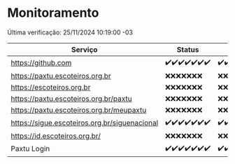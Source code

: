 # Monitoramento

Última verificação: 25/11/2024 10:19:00 -03

|Serviço|Status|Últimas 24h|
|---|---|---|
|https://github.com|<span title="2024-11-18: OK=23">✔️</span><span title="2024-11-19: OK=23">✔️</span><span title="2024-11-20: OK=23">✔️</span><span title="2024-11-21: OK=23">✔️</span><span title="2024-11-22: OK=23">✔️</span><span title="2024-11-23: OK=23">✔️</span><span title="2024-11-24: OK=13">✔️</span>|<span title="24/11/2024 11:07:00 -03 : 200">✔️</span><span title="24/11/2024 12:08:00 -03 : 200">✔️</span><span title="24/11/2024 13:09:00 -03 : 200">✔️</span><span title="24/11/2024 14:06:00 -03 : 200">✔️</span><span title="24/11/2024 15:09:00 -03 : 200">✔️</span><span title="24/11/2024 16:05:00 -03 : 200">✔️</span><span title="24/11/2024 17:08:00 -03 : 200">✔️</span><span title="24/11/2024 18:06:00 -03 : 200">✔️</span><span title="24/11/2024 19:07:00 -03 : 200">✔️</span><span title="24/11/2024 20:07:00 -03 : 200">✔️</span><span title="24/11/2024 21:43:00 -03 : 200">✔️</span><span title="24/11/2024 23:18:00 -03 : 200">✔️</span><span title="25/11/2024 00:24:00 -03 : 200">✔️</span><span title="25/11/2024 01:11:00 -03 : 200">✔️</span><span title="25/11/2024 02:09:00 -03 : 200">✔️</span><span title="25/11/2024 03:13:00 -03 : 200">✔️</span><span title="25/11/2024 04:09:00 -03 : 200">✔️</span><span title="25/11/2024 05:13:00 -03 : 200">✔️</span><span title="25/11/2024 06:09:00 -03 : 200">✔️</span><span title="25/11/2024 07:09:00 -03 : 200">✔️</span><span title="25/11/2024 08:07:00 -03 : 200">✔️</span><span title="25/11/2024 09:16:00 -03 : 200">✔️</span><span title="25/11/2024 10:19:00 -03 : 200">✔️</span>|
|https://paxtu.escoteiros.org.br|<span title="2024-11-18: Falhas=23">❌</span><span title="2024-11-19: Falhas=23">❌</span><span title="2024-11-20: Falhas=23">❌</span><span title="2024-11-21: Falhas=23">❌</span><span title="2024-11-22: Falhas=23">❌</span><span title="2024-11-23: Falhas=23">❌</span><span title="2024-11-24: Falhas=13">❌</span>|<span title="24/11/2024 11:07:00 -03 : 403">❌</span><span title="24/11/2024 12:08:00 -03 : 403">❌</span><span title="24/11/2024 13:09:00 -03 : 403">❌</span><span title="24/11/2024 14:06:00 -03 : 403">❌</span><span title="24/11/2024 15:09:00 -03 : 403">❌</span><span title="24/11/2024 16:05:00 -03 : 403">❌</span><span title="24/11/2024 17:08:00 -03 : 403">❌</span><span title="24/11/2024 18:06:00 -03 : 403">❌</span><span title="24/11/2024 19:07:00 -03 : 403">❌</span><span title="24/11/2024 20:07:00 -03 : 403">❌</span><span title="24/11/2024 21:43:00 -03 : 403">❌</span><span title="24/11/2024 23:18:00 -03 : 403">❌</span><span title="25/11/2024 00:24:00 -03 : 403">❌</span><span title="25/11/2024 01:11:00 -03 : 403">❌</span><span title="25/11/2024 02:09:00 -03 : 403">❌</span><span title="25/11/2024 03:13:00 -03 : 403">❌</span><span title="25/11/2024 04:09:00 -03 : 403">❌</span><span title="25/11/2024 05:13:00 -03 : 403">❌</span><span title="25/11/2024 06:09:00 -03 : 403">❌</span><span title="25/11/2024 07:09:00 -03 : 403">❌</span><span title="25/11/2024 08:07:00 -03 : 403">❌</span><span title="25/11/2024 09:16:00 -03 : 403">❌</span><span title="25/11/2024 10:19:00 -03 : 403">❌</span>|
|https://escoteiros.org.br|<span title="2024-11-18: Falhas=23">❌</span><span title="2024-11-19: Falhas=23">❌</span><span title="2024-11-20: Falhas=23">❌</span><span title="2024-11-21: Falhas=23">❌</span><span title="2024-11-22: Falhas=23">❌</span><span title="2024-11-23: Falhas=23">❌</span><span title="2024-11-24: Falhas=13">❌</span>|<span title="24/11/2024 11:07:00 -03 : 403">❌</span><span title="24/11/2024 12:08:00 -03 : 403">❌</span><span title="24/11/2024 13:09:00 -03 : 403">❌</span><span title="24/11/2024 14:06:00 -03 : 403">❌</span><span title="24/11/2024 15:09:00 -03 : 403">❌</span><span title="24/11/2024 16:05:00 -03 : 403">❌</span><span title="24/11/2024 17:08:00 -03 : 403">❌</span><span title="24/11/2024 18:06:00 -03 : 403">❌</span><span title="24/11/2024 19:07:00 -03 : 403">❌</span><span title="24/11/2024 20:07:00 -03 : 403">❌</span><span title="24/11/2024 21:43:00 -03 : 403">❌</span><span title="24/11/2024 23:18:00 -03 : 403">❌</span><span title="25/11/2024 00:24:00 -03 : 403">❌</span><span title="25/11/2024 01:11:00 -03 : 403">❌</span><span title="25/11/2024 02:09:00 -03 : 403">❌</span><span title="25/11/2024 03:13:00 -03 : 403">❌</span><span title="25/11/2024 04:09:00 -03 : 403">❌</span><span title="25/11/2024 05:13:00 -03 : 403">❌</span><span title="25/11/2024 06:09:00 -03 : 403">❌</span><span title="25/11/2024 07:09:00 -03 : 403">❌</span><span title="25/11/2024 08:07:00 -03 : 403">❌</span><span title="25/11/2024 09:16:00 -03 : 403">❌</span><span title="25/11/2024 10:19:00 -03 : 403">❌</span>|
|https://paxtu.escoteiros.org.br/paxtu|<span title="2024-11-18: Falhas=23">❌</span><span title="2024-11-19: Falhas=23">❌</span><span title="2024-11-20: Falhas=23">❌</span><span title="2024-11-21: Falhas=23">❌</span><span title="2024-11-22: Falhas=23">❌</span><span title="2024-11-23: Falhas=23">❌</span><span title="2024-11-24: Falhas=13">❌</span>|<span title="24/11/2024 11:07:00 -03 : 403">❌</span><span title="24/11/2024 12:08:00 -03 : 403">❌</span><span title="24/11/2024 13:09:00 -03 : 403">❌</span><span title="24/11/2024 14:06:00 -03 : 403">❌</span><span title="24/11/2024 15:09:00 -03 : 403">❌</span><span title="24/11/2024 16:05:00 -03 : 403">❌</span><span title="24/11/2024 17:08:00 -03 : 403">❌</span><span title="24/11/2024 18:06:00 -03 : 403">❌</span><span title="24/11/2024 19:07:00 -03 : 403">❌</span><span title="24/11/2024 20:07:00 -03 : 403">❌</span><span title="24/11/2024 21:43:00 -03 : 403">❌</span><span title="24/11/2024 23:18:00 -03 : 403">❌</span><span title="25/11/2024 00:24:00 -03 : 403">❌</span><span title="25/11/2024 01:11:00 -03 : 403">❌</span><span title="25/11/2024 02:09:00 -03 : 403">❌</span><span title="25/11/2024 03:13:00 -03 : 403">❌</span><span title="25/11/2024 04:09:00 -03 : 403">❌</span><span title="25/11/2024 05:13:00 -03 : 403">❌</span><span title="25/11/2024 06:09:00 -03 : 403">❌</span><span title="25/11/2024 07:09:00 -03 : 403">❌</span><span title="25/11/2024 08:07:00 -03 : 403">❌</span><span title="25/11/2024 09:16:00 -03 : 403">❌</span><span title="25/11/2024 10:19:00 -03 : 403">❌</span>|
|https://paxtu.escoteiros.org.br/meupaxtu|<span title="2024-11-18: Falhas=23">❌</span><span title="2024-11-19: Falhas=23">❌</span><span title="2024-11-20: Falhas=23">❌</span><span title="2024-11-21: Falhas=23">❌</span><span title="2024-11-22: Falhas=23">❌</span><span title="2024-11-23: Falhas=23">❌</span><span title="2024-11-24: Falhas=13">❌</span>|<span title="24/11/2024 11:07:00 -03 : 403">❌</span><span title="24/11/2024 12:08:00 -03 : 403">❌</span><span title="24/11/2024 13:09:00 -03 : 403">❌</span><span title="24/11/2024 14:06:00 -03 : 403">❌</span><span title="24/11/2024 15:09:00 -03 : 403">❌</span><span title="24/11/2024 16:05:00 -03 : 403">❌</span><span title="24/11/2024 17:08:00 -03 : 403">❌</span><span title="24/11/2024 18:06:00 -03 : 403">❌</span><span title="24/11/2024 19:07:00 -03 : 403">❌</span><span title="24/11/2024 20:07:00 -03 : 403">❌</span><span title="24/11/2024 21:43:00 -03 : 403">❌</span><span title="24/11/2024 23:18:00 -03 : 403">❌</span><span title="25/11/2024 00:24:00 -03 : 403">❌</span><span title="25/11/2024 01:11:00 -03 : 403">❌</span><span title="25/11/2024 02:09:00 -03 : 403">❌</span><span title="25/11/2024 03:13:00 -03 : 403">❌</span><span title="25/11/2024 04:09:00 -03 : 403">❌</span><span title="25/11/2024 05:13:00 -03 : 403">❌</span><span title="25/11/2024 06:09:00 -03 : 403">❌</span><span title="25/11/2024 07:09:00 -03 : 403">❌</span><span title="25/11/2024 08:07:00 -03 : 403">❌</span><span title="25/11/2024 09:16:00 -03 : 403">❌</span><span title="25/11/2024 10:19:00 -03 : 403">❌</span>|
|https://sigue.escoteiros.org.br/siguenacional|<span title="2024-11-18: OK=23">✔️</span><span title="2024-11-19: OK=23">✔️</span><span title="2024-11-20: OK=23">✔️</span><span title="2024-11-21: OK=23">✔️</span><span title="2024-11-22: OK=23">✔️</span><span title="2024-11-23: OK=23">✔️</span><span title="2024-11-24: OK=13">✔️</span>|<span title="24/11/2024 11:07:00 -03 : 200">✔️</span><span title="24/11/2024 12:08:00 -03 : 200">✔️</span><span title="24/11/2024 13:09:00 -03 : 200">✔️</span><span title="24/11/2024 14:06:00 -03 : 200">✔️</span><span title="24/11/2024 15:09:00 -03 : 200">✔️</span><span title="24/11/2024 16:05:00 -03 : 200">✔️</span><span title="24/11/2024 17:08:00 -03 : 200">✔️</span><span title="24/11/2024 18:06:00 -03 : 200">✔️</span><span title="24/11/2024 19:07:00 -03 : 200">✔️</span><span title="24/11/2024 20:07:00 -03 : 200">✔️</span><span title="24/11/2024 21:43:00 -03 : 200">✔️</span><span title="24/11/2024 23:18:00 -03 : 200">✔️</span><span title="25/11/2024 00:24:00 -03 : 200">✔️</span><span title="25/11/2024 01:11:00 -03 : 200">✔️</span><span title="25/11/2024 02:09:00 -03 : 200">✔️</span><span title="25/11/2024 03:13:00 -03 : 200">✔️</span><span title="25/11/2024 04:09:00 -03 : 200">✔️</span><span title="25/11/2024 05:13:00 -03 : 200">✔️</span><span title="25/11/2024 06:09:00 -03 : 200">✔️</span><span title="25/11/2024 07:09:00 -03 : 200">✔️</span><span title="25/11/2024 08:07:00 -03 : 200">✔️</span><span title="25/11/2024 09:16:00 -03 : 200">✔️</span><span title="25/11/2024 10:19:00 -03 : 200">✔️</span>|
|https://id.escoteiros.org.br/|<span title="2024-11-18: Falhas=23">❌</span><span title="2024-11-19: Falhas=23">❌</span><span title="2024-11-20: Falhas=23">❌</span><span title="2024-11-21: Falhas=23">❌</span><span title="2024-11-22: Falhas=23">❌</span><span title="2024-11-23: Falhas=23">❌</span><span title="2024-11-24: Falhas=13">❌</span>|<span title="24/11/2024 11:07:00 -03 : 403">❌</span><span title="24/11/2024 12:08:00 -03 : 403">❌</span><span title="24/11/2024 13:09:00 -03 : 403">❌</span><span title="24/11/2024 14:06:00 -03 : 403">❌</span><span title="24/11/2024 15:10:00 -03 : 403">❌</span><span title="24/11/2024 16:05:00 -03 : 403">❌</span><span title="24/11/2024 17:08:00 -03 : 403">❌</span><span title="24/11/2024 18:06:00 -03 : 403">❌</span><span title="24/11/2024 19:07:00 -03 : 403">❌</span><span title="24/11/2024 20:07:00 -03 : 403">❌</span><span title="24/11/2024 21:43:00 -03 : 403">❌</span><span title="24/11/2024 23:18:00 -03 : 403">❌</span><span title="25/11/2024 00:24:00 -03 : 403">❌</span><span title="25/11/2024 01:11:00 -03 : 403">❌</span><span title="25/11/2024 02:09:00 -03 : 403">❌</span><span title="25/11/2024 03:13:00 -03 : 403">❌</span><span title="25/11/2024 04:09:00 -03 : 403">❌</span><span title="25/11/2024 05:13:00 -03 : 403">❌</span><span title="25/11/2024 06:09:00 -03 : 403">❌</span><span title="25/11/2024 07:09:00 -03 : 403">❌</span><span title="25/11/2024 08:07:00 -03 : 403">❌</span><span title="25/11/2024 09:16:00 -03 : 403">❌</span><span title="25/11/2024 10:19:00 -03 : 403">❌</span>|
|Paxtu Login|<span title="2024-11-18: OK=23">✔️</span><span title="2024-11-19: OK=23">✔️</span><span title="2024-11-20: OK=23">✔️</span><span title="2024-11-21: OK=23">✔️</span><span title="2024-11-22: OK=23">✔️</span><span title="2024-11-23: OK=23">✔️</span><span title="2024-11-24: OK=13">✔️</span>|<span title="24/11/2024 11:07:00 -03 : 200">✔️</span><span title="24/11/2024 12:08:00 -03 : 200">✔️</span><span title="24/11/2024 13:09:00 -03 : 200">✔️</span><span title="24/11/2024 14:06:00 -03 : 200">✔️</span><span title="24/11/2024 15:10:00 -03 : 200">✔️</span><span title="24/11/2024 16:05:00 -03 : 200">✔️</span><span title="24/11/2024 17:08:00 -03 : 200">✔️</span><span title="24/11/2024 18:06:00 -03 : 200">✔️</span><span title="24/11/2024 19:07:00 -03 : 200">✔️</span><span title="24/11/2024 20:07:00 -03 : 200">✔️</span><span title="24/11/2024 21:43:00 -03 : 200">✔️</span><span title="24/11/2024 23:18:00 -03 : 200">✔️</span><span title="25/11/2024 00:24:00 -03 : 200">✔️</span><span title="25/11/2024 01:11:00 -03 : 200">✔️</span><span title="25/11/2024 02:09:00 -03 : 200">✔️</span><span title="25/11/2024 03:13:00 -03 : 200">✔️</span><span title="25/11/2024 04:09:00 -03 : 200">✔️</span><span title="25/11/2024 05:13:00 -03 : 200">✔️</span><span title="25/11/2024 06:09:00 -03 : 200">✔️</span><span title="25/11/2024 07:09:00 -03 : 200">✔️</span><span title="25/11/2024 08:07:00 -03 : 200">✔️</span><span title="25/11/2024 09:16:00 -03 : 200">✔️</span><span title="25/11/2024 10:19:00 -03 : 200">✔️</span>|
